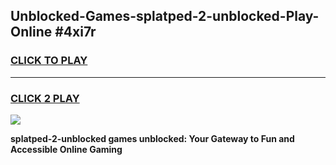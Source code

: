 
## Unblocked-Games-splatped-2-unblocked-Play-Online #4xi7r
<h3>
<a href="https://news.freeplayer.one?title=splatped-2-unblocked&ref=3">CLICK TO PLAY</a></h3>
<hr>

<h3>
<a href="https://news.freeplayer.one?title=splatped-2-unblocked&ref=3">CLICK 2 PLAY</a>
  
</h3>

<a href="https://news.freeplayer.one?title=splatped-2-unblocked&ref=3"><img src="https://clearcache.store/games.png"></a>


**splatped-2-unblocked games unblocked: Your Gateway to Fun and Accessible Online Gaming**
